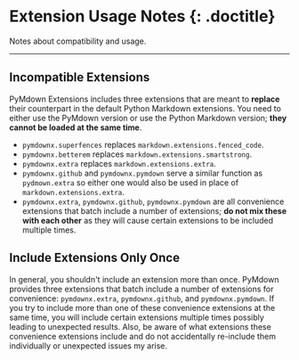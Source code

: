 # Extension Usage Notes {: .doctitle}
Notes about compatibility and usage.

---

## Incompatible Extensions
PyMdown Extensions includes three extensions that are meant to **replace** their counterpart in the default Python Markdown extensions.  You need to either use the PyMdown version or use the Python Markdown version; **they cannot be loaded at the same time**.

- `pymdownx.superfences` replaces `markdown.extensions.fenced_code`.
- `pymdownx.betterem` replaces `markdown.extensions.smartstrong`.
- `pymdownx.extra` replaces `markdown.extensions.extra`.
- `pymdownx.github` and `pymdownx.pymdown` serve a similar function as `pydmown.extra` so either one would also be used in place of `markdown.extensions.extra`.
- `pymdownx.extra`, `pymdownx.github`, `pymdownx.pymdown` are all convenience extensions that batch include a number of extensions; **do not mix these with each other** as they will cause certain extensions to be included multiple times.

## Include Extensions Only Once
In general, you shouldn't include an extension more than once.  PyMdown provides three extensions that batch include a number of extensions for convenience: `pymdownx.extra`, `pymdownx.github`, and `pymdownx.pymdown`.  If you try to include more than one of these convenience extensions at the same time, you will include certain extensions multiple times possibly leading to unexpected results.  Also, be aware of what extensions these convenience extensions include and do not accidentally re-include them individually or unexpected issues my arise.
